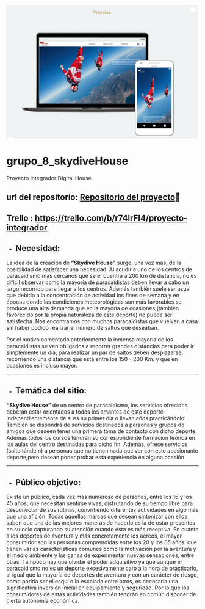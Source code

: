 ![imagen del proyecto](/skydives_home.png "imágen del proyecto")

# grupo_8_skydiveHouse
Proyecto integrador Digital House.

## url del repositorio: [Repositorio del proyecto](https://github.com/Gonzatdf/grupo_8_skydiveHouse.git "url del repositorio"):rocket:

## Trello : https://trello.com/b/r74lrFI4/proyecto-integrador

+ ##  Necesidad:

La idea de la creación de **“Skydive House”** surge, una vez más, de la posibilidad de
satisfacer una necesidad. Al acudir a uno de los centros de paracaidismo más cercanos que se encuentra a 200 km de distancia, no es difícil observar como la mayoría de paracaidistas  deben llevar a cabo un largo recorrido para llegar a los centros. Además también suele ser usual que debido a la concentración de actividad los fines de semana y en épocas donde las condiciones meteorológicas son más favorables se produce una alta demanda que en la mayoría de ocasiones (también favorecido por la propia naturaleza de este deporte) no puede ser satisfecha. Nos encontramos con muchos paracaidistas que vuelven a casa sin haber podido realizar el número de saltos que deseaban.

Por el motivo comentado anteriormente la inmensa mayoría de los paracaidistas se ven obligados a recorrer grandes distancias para poder ir simplemente un día, para realizar un par de saltos deben desplazarse, recorriendo una distancia que está entre los 150 - 200 Km.  y que en ocasiones es incluso mayor.
___
+ ## Temática del sitio:

**“Skydive House”** de un centro de paracaidismo, los servicios ofrecidos
deberán estar orientados a todos los amantes de este deporte independientemente de si es su primer día o llevan años practicándolo. También se dispondrá de servicios destinados a personas y grupos de amigos que deseen tener una primera toma de contacto con dicho deporte. Además todos los cursos tendrán su correspondiente formación teórica en las aulas del centro destinadas para dicho fin.
 Además, ofrece servicios (salto tándem) a personas que no tienen nada que ver con este apasionante deporte,pero desean poder probar esta experiencia en alguna ocasión.
___
+ ## Público objetivo:

Existe un público, cada vez más numeroso de personas, entre los 16 y los 45 años, que
necesitan sentirse vivas, disfrutando de su tiempo libre para desconectar de sus rutinas,
convirtiendo diferentes actividades en algo más que una afición. Todas aquellas marcas
que desean sintonizar con ellos saben que una de las mejores maneras de hacerlo es la
de estar presentes en su ocio capturando su atención cuando ésta es más receptiva. En cuanto a los deportes de aventura y más concretamente los aéreos, el mayor consumidor son las personas comprendidas entre los 20 y los 35 años, que tienen varias características comunes como la motivación por la aventura y el medio ambiente y las ganas de experimentar nuevas sensaciones, entre otras. Tampoco hay que olvidar el poder adquisitivo ya que aunque el paracaidismo no es un deporte excesivamente caro a la hora de practicarlo, al igual que la mayoría de deportes de aventura y con un carácter de riesgo, como podría ser el esquí o la escalada entre otros, es necesaria una significativa inversión inicial en equipamiento y seguridad. Por lo que los consumidores de estas actividades también tendrán en común disponer de cierta autonomía económica.

